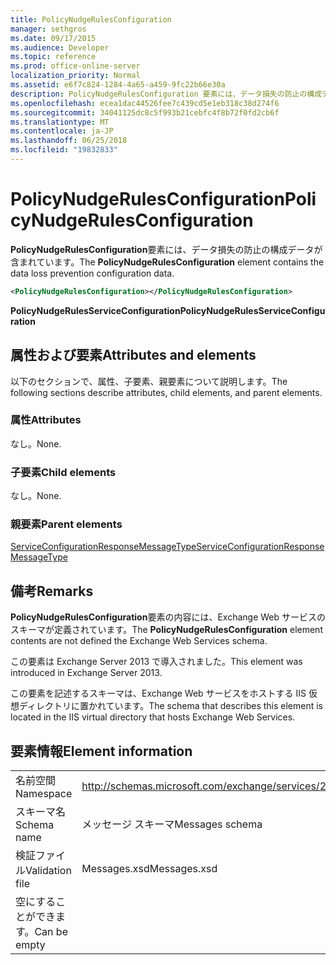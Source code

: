 ```yaml
---
title: PolicyNudgeRulesConfiguration
manager: sethgros
ms.date: 09/17/2015
ms.audience: Developer
ms.topic: reference
ms.prod: office-online-server
localization_priority: Normal
ms.assetid: e6f7c824-1284-4a65-a459-9fc22b66e30a
description: PolicyNudgeRulesConfiguration 要素には、データ損失の防止の構成データが含まれています。
ms.openlocfilehash: ecea1dac44526fee7c439cd5e1eb318c38d274f6
ms.sourcegitcommit: 34041125dc8c5f993b21cebfc4f8b72f0fd2cb6f
ms.translationtype: MT
ms.contentlocale: ja-JP
ms.lasthandoff: 06/25/2018
ms.locfileid: "19832833"
---
```

# <a name="policynudgerulesconfiguration"></a><span data-ttu-id="00179-103">PolicyNudgeRulesConfiguration</span><span class="sxs-lookup"><span data-stu-id="00179-103">PolicyNudgeRulesConfiguration</span></span>

<span data-ttu-id="00179-104">**PolicyNudgeRulesConfiguration**要素には、データ損失の防止の構成データが含まれています。</span><span class="sxs-lookup"><span data-stu-id="00179-104">The **PolicyNudgeRulesConfiguration** element contains the data loss prevention configuration data.</span></span> 
  
```XML
<PolicyNudgeRulesConfiguration></PolicyNudgeRulesConfiguration>
```

 <span data-ttu-id="00179-105">**PolicyNudgeRulesServiceConfiguration**</span><span class="sxs-lookup"><span data-stu-id="00179-105">**PolicyNudgeRulesServiceConfiguration**</span></span>
## <a name="attributes-and-elements"></a><span data-ttu-id="00179-106">属性および要素</span><span class="sxs-lookup"><span data-stu-id="00179-106">Attributes and elements</span></span>

<span data-ttu-id="00179-107">以下のセクションで、属性、子要素、親要素について説明します。</span><span class="sxs-lookup"><span data-stu-id="00179-107">The following sections describe attributes, child elements, and parent elements.</span></span>
  
### <a name="attributes"></a><span data-ttu-id="00179-108">属性</span><span class="sxs-lookup"><span data-stu-id="00179-108">Attributes</span></span>

<span data-ttu-id="00179-109">なし。</span><span class="sxs-lookup"><span data-stu-id="00179-109">None.</span></span>
  
### <a name="child-elements"></a><span data-ttu-id="00179-110">子要素</span><span class="sxs-lookup"><span data-stu-id="00179-110">Child elements</span></span>

<span data-ttu-id="00179-111">なし。</span><span class="sxs-lookup"><span data-stu-id="00179-111">None.</span></span>
  
### <a name="parent-elements"></a><span data-ttu-id="00179-112">親要素</span><span class="sxs-lookup"><span data-stu-id="00179-112">Parent elements</span></span>

[<span data-ttu-id="00179-113">ServiceConfigurationResponseMessageType</span><span class="sxs-lookup"><span data-stu-id="00179-113">ServiceConfigurationResponseMessageType</span></span>](serviceconfigurationresponsemessagetype.md)
  
## <a name="remarks"></a><span data-ttu-id="00179-114">備考</span><span class="sxs-lookup"><span data-stu-id="00179-114">Remarks</span></span>

<span data-ttu-id="00179-115">**PolicyNudgeRulesConfiguration**要素の内容には、Exchange Web サービスのスキーマが定義されています。</span><span class="sxs-lookup"><span data-stu-id="00179-115">The **PolicyNudgeRulesConfiguration** element contents are not defined the Exchange Web Services schema.</span></span> 
  
<span data-ttu-id="00179-116">この要素は Exchange Server 2013 で導入されました。</span><span class="sxs-lookup"><span data-stu-id="00179-116">This element was introduced in Exchange Server 2013.</span></span>
  
<span data-ttu-id="00179-117">この要素を記述するスキーマは、Exchange Web サービスをホストする IIS 仮想ディレクトリに置かれています。</span><span class="sxs-lookup"><span data-stu-id="00179-117">The schema that describes this element is located in the IIS virtual directory that hosts Exchange Web Services.</span></span>
  
## <a name="element-information"></a><span data-ttu-id="00179-118">要素情報</span><span class="sxs-lookup"><span data-stu-id="00179-118">Element information</span></span>

|||
|:-----|:-----|
|<span data-ttu-id="00179-119">名前空間</span><span class="sxs-lookup"><span data-stu-id="00179-119">Namespace</span></span>  <br/> |http://schemas.microsoft.com/exchange/services/2006/messages  <br/> |
|<span data-ttu-id="00179-120">スキーマ名</span><span class="sxs-lookup"><span data-stu-id="00179-120">Schema name</span></span>  <br/> |<span data-ttu-id="00179-121">メッセージ スキーマ</span><span class="sxs-lookup"><span data-stu-id="00179-121">Messages schema</span></span>  <br/> |
|<span data-ttu-id="00179-122">検証ファイル</span><span class="sxs-lookup"><span data-stu-id="00179-122">Validation file</span></span>  <br/> |<span data-ttu-id="00179-123">Messages.xsd</span><span class="sxs-lookup"><span data-stu-id="00179-123">Messages.xsd</span></span>  <br/> |
|<span data-ttu-id="00179-124">空にすることができます。</span><span class="sxs-lookup"><span data-stu-id="00179-124">Can be empty</span></span>  <br/> ||
   

